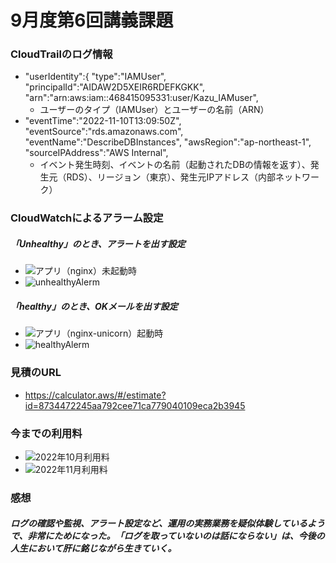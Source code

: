 # 9月度第6回講義課題

### CloudTrailのログ情報
* "userIdentity":{
	"type":"IAMUser",
	"principalId":"AIDAW2D5XEIR6RDEFKGKK",
	"arn":"arn:aws:iam::468415095331:user/Kazu_IAMuser",
  * ユーザーのタイプ（IAMUser）とユーザーの名前（ARN）
* "eventTime":"2022-11-10T13:09:50Z",
"eventSource":"rds.amazonaws.com",
"eventName":"DescribeDBInstances",
"awsRegion":"ap-northeast-1",
"sourceIPAddress":"AWS Internal",
  * イベント発生時刻、イベントの名前（起動されたDBの情報を返す）、発生元（RDS）、リージョン（東京）、発生元IPアドレス（内部ネットワーク）



### CloudWatchによるアラーム設定
##### 「Unhealthy」のとき、アラートを出す設定
* ![アプリ（nginx）未起動時](https://user-images.githubusercontent.com/116282189/201360974-87ed67e2-1019-468a-8c95-b29ad2e98ffa.jpg)
* ![unhealthyAlerm](https://user-images.githubusercontent.com/116282189/201361054-94a34da9-8a20-48b4-8167-f25759d12cdd.jpg)


##### 「healthy」のとき、OKメールを出す設定
* ![アプリ（nginx-unicorn）起動時](https://user-images.githubusercontent.com/116282189/201361220-170a87ab-36c6-4e88-94c3-80cfd9723322.jpg)
* ![healthyAlerm](https://user-images.githubusercontent.com/116282189/201361267-946818f7-135c-417a-92d7-d245e2e9aca1.jpg)


### 見積のURL
* https://calculator.aws/#/estimate?id=8734472245aa792cee71ca779040109eca2b3945


### 今までの利用料
* ![2022年10月利用料](https://user-images.githubusercontent.com/116282189/201361692-06d1d3f4-1bff-4458-9a02-7e0e93163dcb.jpg)
* ![2022年11月利用料](https://user-images.githubusercontent.com/116282189/201361732-3aa5accd-d65c-474b-9fd9-89ba0f6af13e.jpg)


### 感想
##### ログの確認や監視、アラート設定など、運用の実務業務を疑似体験しているようで、非常にためになった。「ログを取っていないのは話にならない」は、今後の人生において肝に銘じながら生きていく。
